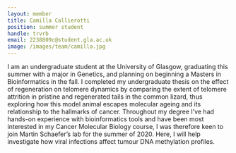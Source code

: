 ```yaml
---
layout: member
title: Camilla Callierotti
position: summer student
handle: trvrb
email: 2238809c@student.gla.ac.uk
image: /images/team/camilla.jpg
---
```



I am an undergraduate student at the University of Glasgow, graduating this summer with a major in Genetics, and planning on beginning a Masters in Bioinformatics in the fall. I completed my undergraduate thesis on the effect of regeneration on telomere dynamics by comparing the extent of telomere attrition in pristine and regenerated tails in the common lizard, thus exploring how this model animal escapes molecular ageing and its relationship to the hallmarks of cancer. Throughout my degree I’ve had hands-on experience with bioinformatics tools and have been most interested in my Cancer Molecular Biology course, I was therefore keen to join Martin Schaefer’s lab for the summer of 2020. Here, I will help investigate how viral infections affect tumour DNA methylation profiles.
